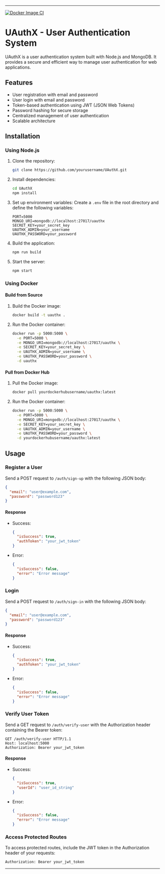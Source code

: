 
---

[![Docker Image CI](https://github.com/ModularMinds/uauthx/actions/workflows/docker-image.yml/badge.svg)](https://github.com/ModularMinds/uauthx/actions/workflows/docker-image.yml)

# UAuthX - User Authentication System

UAuthX is a user authentication system built with Node.js and MongoDB. It provides a secure and efficient way to manage user authentication for web applications.

## Features

- User registration with email and password
- User login with email and password
- Token-based authentication using JWT (JSON Web Tokens)
- Password hashing for secure storage
- Centralized management of user authentication
- Scalable architecture

## Installation

### Using Node.js

1. Clone the repository:
   ```bash
   git clone https://github.com/yourusername/UAuthX.git
   ```

2. Install dependencies:
   ```bash
   cd UAuthX
   npm install
   ```

3. Set up environment variables:
   Create a `.env` file in the root directory and define the following variables:
   ```plaintext
   PORT=5000
   MONGO_URI=mongodb://localhost:27017/uauthx
   SECRET_KEY=your_secret_key
   UAUTHX_ADMIN=your_username
   UAUTHX_PASSWORD=your_password
   ```

4. Build the application:
   ```bash
   npm run build
   ```

5. Start the server:
   ```bash
   npm start
   ```

### Using Docker

#### Build from Source

1. Build the Docker image:
   ```bash
   docker build -t uauthx .
   ```

2. Run the Docker container:
   ```bash
   docker run -p 5000:5000 \
     -e PORT=5000 \
     -e MONGO_URI=mongodb://localhost:27017/uauthx \
     -e SECRET_KEY=your_secret_key \
     -e UAUTHX_ADMIN=your_username \
     -e UAUTHX_PASSWORD=your_password \
     -d uauthx
   ```

#### Pull from Docker Hub

1. Pull the Docker image:
   ```bash
   docker pull yourdockerhubusername/uauthx:latest
   ```

2. Run the Docker container:
   ```bash
   docker run -p 5000:5000 \
     -e PORT=5000 \
     -e MONGO_URI=mongodb://localhost:27017/uauthx \
     -e SECRET_KEY=your_secret_key \
     -e UAUTHX_ADMIN=your_username \
     -e UAUTHX_PASSWORD=your_password \
     -d yourdockerhubusername/uauthx:latest
   ```

## Usage

### Register a User

Send a POST request to `/auth/sign-up` with the following JSON body:

```json
{
  "email": "user@example.com",
  "password": "password123"
}
```

#### Response

- Success:
  ```json
  {
    "isSuccess": true,
    "authToken": "your_jwt_token"
  }
  ```

- Error:
  ```json
  {
    "isSuccess": false,
    "error": "Error message"
  }
  ```

### Login

Send a POST request to `/auth/sign-in` with the following JSON body:

```json
{
  "email": "user@example.com",
  "password": "password123"
}
```

#### Response

- Success:
  ```json
  {
    "isSuccess": true,
    "authToken": "your_jwt_token"
  }
  ```

- Error:
  ```json
  {
    "isSuccess": false,
    "error": "Error message"
  }
  ```

### Verify User Token

Send a GET request to `/auth/verify-user` with the Authorization header containing the Bearer token:

```
GET /auth/verify-user HTTP/1.1
Host: localhost:5000
Authorization: Bearer your_jwt_token
```

#### Response

- Success:
  ```json
  {
    "isSuccess": true,
    "userId": "user_id_string"
  }
  ```

- Error:
  ```json
  {
    "isSuccess": false,
    "error": "Error message"
  }
  ```

### Access Protected Routes

To access protected routes, include the JWT token in the Authorization header of your requests:

```
Authorization: Bearer your_jwt_token
```

---
